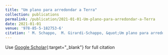 ```yaml
---
title: "Um plano para arredondar a Terra"
collection: publications
permalink: /publication/2021-01-01-Um-plano-para-arredondar-a-Terra
date: 2021-01-01
venue: '978-85-5-182753-6'
citation: ' M. Schappo,  M. Girardi-Schappo, &quot;Um plano para arredondar a Terra.&quot; 978-85-5-182753-6, 2021.'
---
```

Use [Google Scholar](https://scholar.google.com/scholar?q=Um+plano+para+arredondar+a+Terra){:target="_blank"} for full citation